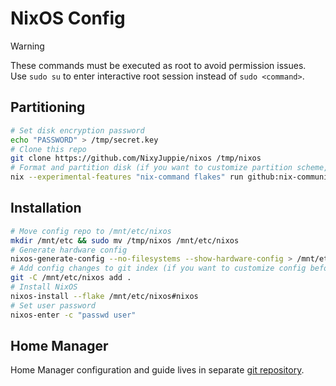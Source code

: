 # NixOS Config

> [!WARNING]  
> These commands must be executed as root to avoid permission issues.  
> Use `sudo su` to enter interactive root session instead of `sudo <command>`.

## Partitioning
```bash
# Set disk encryption password
echo "PASSWORD" > /tmp/secret.key
# Clone this repo
git clone https://github.com/NixyJuppie/nixos /tmp/nixos
# Format and partition disk (if you want to customize partition scheme, do it now)
nix --experimental-features "nix-command flakes" run github:nix-community/disko -- --mode disko /tmp/nixos/disko.nix
```
## Installation
```bash
# Move config repo to /mnt/etc/nixos
mkdir /mnt/etc && sudo mv /tmp/nixos /mnt/etc/nixos
# Generate hardware config
nixos-generate-config --no-filesystems --show-hardware-config > /mnt/etc/nixos/hardware-configuration.nix
# Add config changes to git index (if you want to customize config before install, do it now)
git -C /mnt/etc/nixos add .
# Install NixOS
nixos-install --flake /mnt/etc/nixos#nixos
# Set user password
nixos-enter -c "passwd user"
```

## Home Manager
Home Manager configuration and guide lives in separate [git repository](https://github.com/NixyJuppie/home-manager).